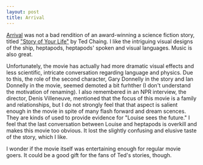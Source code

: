 ```yaml
---
layout: post
title: Arrival
---
```


[Arrival](https://g.co/kgs/RP1j2G) was not a bad rendition of an award-winning a science fiction story, titled ["Story of Your Life"](https://en.wikipedia.org/wiki/Story_of_Your_Life) by Ted Chaing. I like the intriguing visual designs of the ship, heptapods, heptapods' spoken and visual languages. Music is also great.

Unfortunately, the movie has actually had more dramatic visual effects and less scientific, intricate conversation regarding language and physics. Due to this, the role of the second character, Gary Donnelly in the story and Ian Donnelly in the movie, seemed demoted a bit furhther (I don't understand the motivation of renaming). I also remembered in an NPR interview, the director, Denis Villeneuve, mentioned that the focus of this movie is a family and relationships, but I do not strongly feel that that aspect is salient enough in the movie in spite of many flash forward and dream scences. They are kinds of used to provide evidence for "Louise sees the future." I feel that the last conversation between Louise and heptapods is overkill and makes this movie too obvious. It lost the slightly confusing and elusive taste of the story, which I like.

I wonder if the movie itself was entertaining enough for regular movie goers. It could be a good gift for the fans of Ted's stories, though.